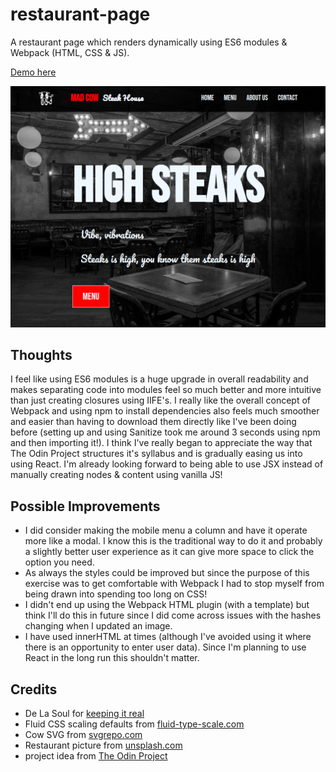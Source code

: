 # restaurant-page

A restaurant page which renders dynamically using ES6 modules & Webpack (HTML, CSS & JS).

[Demo here](https://casssb.github.io/restaurant-page/)

![Image of live version](./src/img/restaurant-page.png)

## Thoughts

I feel like using ES6 modules is a huge upgrade in overall readability and makes separating code into modules feel so much better and more intuitive than just creating closures using IIFE's. I really like the overall concept of Webpack and using npm to install dependencies also feels much smoother and easier than having to download them directly like I've been doing before (setting up and using Sanitize took me around 3 seconds using npm and then importing it!). I think I've really began to appreciate the way that The Odin Project structures it's syllabus and is gradually easing us into using React. I'm already looking forward to being able to use JSX instead of manually creating nodes & content using vanilla JS!


## Possible Improvements
* I did consider making the mobile menu a column and have it operate more like a modal. I know this is the traditional way to do it and probably a slightly better user experience as it can give more space to click the option you need.
* As always the styles could be improved but since the purpose of this exercise was to get comfortable with Webpack I had to stop myself from being drawn into spending too long on CSS!
* I didn't end up using the Webpack HTML plugin (with a template) but think I'll do this in future since I did come across issues with the hashes changing when I updated an image.
* I have used innerHTML at times (although I've avoided using it where there is an opportunity to enter user data). Since I'm planning to use React in the long run this shouldn't matter.

## Credits
* De La Soul for [keeping it real](https://www.youtube.com/watch?v=tzOOCnkUlnA)
* Fluid CSS scaling defaults from [fluid-type-scale.com](https://www.fluid-type-scale.com/)
* Cow SVG from [svgrepo.com](https://www.svgrepo.com)
* Restaurant picture from [unsplash.com](https://unsplash.com/photos/yBNIf_ny6Ro)
* project idea from [The Odin Project](https://www.theodinproject.com/lessons/node-path-restaurant-page)
